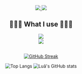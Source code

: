 <div align="center"> 
  <a href="https://www.linkedin.com/in/lu%C3%A3/" target="_blank">
    <img src="https://img.shields.io/badge/LinkedIn-0077B5?style=for-the-badge&logo=linkedin&logoColor=white" target="_blank" />
  </a>
  <a href="[https://salesp07.github.io](https://github.com/LuaComTil/Portfolio)" target="_blank">
     <img src="https://img.shields.io/badge/Portfolio-FF5722?style=for-the-badge&logo=todoist&logoColor=white" target="_blank" />
  </a>
</div>

<h2 align="center">👨🏻‍💻 What I use 👨🏻‍💻</h2>
<div align="center">
    <img src="https://skillicons.dev/icons?i=react,mui,bootstrap,jquery,html,css,git"/><br>
    <img src="https://skillicons.dev/icons?i=nodejs,javascript,typescript" /><br>
</div>

<br>
<div align="center">

  
<a href="https://git.io/streak-stats"><img src="https://github-readme-streak-stats-one-eta.vercel.app?user=LuaComTil&count_private=true&theme=black-ice&border_radius=8&date_format=j%2Fn%5B%2FY%5D" alt="GitHub Streak" /></a>

![Top Langs](https://github-readme-stats-git-main-luacomtils-projects.vercel.app/api/top-langs/?username=LuaComTil&layout=compact&exclude_repo=github-readme-stats,github-readme-streak-stats&theme=radical)
![Luã's GitHub stats](https://github-readme-stats-git-main-luacomtils-projects.vercel.app/api?username=LuaComTil&hide=contribs,prs&show_icons=true&theme=radical)
</div>
